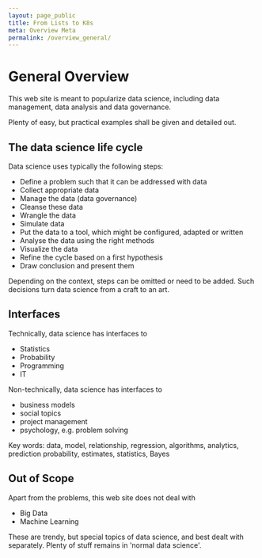 ```yaml
---
layout: page_public
title: From Lists to K8s
meta: Overview Meta
permalink: /overview_general/
---
```


# General Overview

This web site is meant to popularize data science, including data management, data analysis and data governance.

Plenty of easy, but practical examples shall be given and detailed out.

## The data science life cycle

Data science uses typically the following steps:

- Define a problem such that it can be addressed with data
- Collect appropriate data
- Manage the data (data governance)
- Cleanse these data
- Wrangle the data
- Simulate data
- Put the data to a tool, which might be configured, adapted or written
- Analyse the data using the right methods
- Visualize the data
- Refine the cycle based on a first hypothesis
- Draw conclusion and present them

Depending on the context, steps can be omitted or need to be added. Such decisions turn data science from a craft to an art.

## Interfaces

Technically, data science has interfaces to 

- Statistics 
- Probability
- Programming
- IT

Non-technically, data science has interfaces to

- business models
- social topics
- project management
- psychology, e.g. problem solving


Key words:
data, model, relationship, regression, algorithms, analytics, prediction
probability, estimates, statistics, Bayes


## Out of Scope

Apart from the problems, this web site does not deal with

- Big Data
- Machine Learning

These are trendy, but special topics of data science, and best dealt with separately.
Plenty of stuff remains in 'normal data science'.